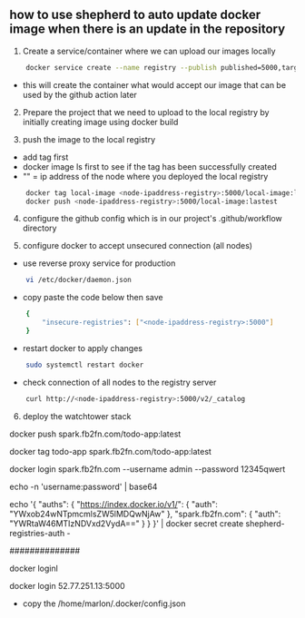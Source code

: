 ## how to use shepherd to auto update docker image when there is an update in the repository

1. Create a service/container where we can upload our images locally

```sh
    docker service create --name registry --publish published=5000,target=5000 registry:2
```
- this will create the container what would accept our image that can be used by the github action later

2. Prepare the project that we need to upload to the local registry by initially creating image using docker build

3. push the image to the local registry
- add tag first
- docker image ls first to see if the tag has been successfully created
- "<node-ipaddressregistry>" = ip address of the node where you deployed the local registry
```sh
    docker tag local-image <node-ipaddress-registry>:5000/local-image:latest
    docker push <node-ipaddress-registry>:5000/local-image:lastest
```

4. configure the github config which is in our project's .github/workflow directory


5. configure docker to accept unsecured connection (all nodes)
- use reverse proxy service for production

```sh
    vi /etc/docker/daemon.json
```
- copy paste the code below then save

```sh
    {
        "insecure-registries": ["<node-ipaddress-registry>:5000"]
    }
```

- restart docker to apply changes

```sh
    sudo systemctl restart docker
```


- check connection of all nodes to the registry server 

```sh
    curl http://<node-ipaddress-registry>:5000/v2/_catalog
```

6. deploy the watchtower stack


docker push spark.fb2fn.com/todo-app:latest

docker tag todo-app spark.fb2fn.com/todo-app:latest

docker login spark.fb2fn.com --username admin --password 12345qwert



echo -n 'username:password' | base64

echo '{
    "auths": {
            "https://index.docker.io/v1/": {
                    "auth": "YWxob24wNTpmcmlsZW5lMDQwNjAw"
            },
            "spark.fb2fn.com": {
                    "auth": "YWRtaW46MTIzNDVxd2VydA=="
            }
    }
}' | docker secret create shepherd-registries-auth -






##############

docker loginl

docker login 52.77.251.13:5000

- copy the /home/marlon/.docker/config.json


